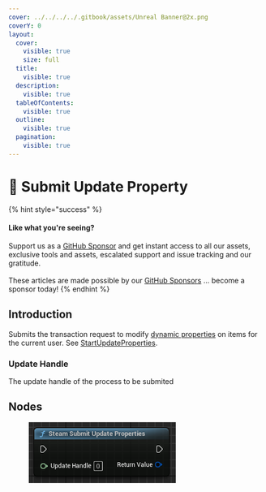 ```yaml
---
cover: ../../../../.gitbook/assets/Unreal Banner@2x.png
coverY: 0
layout:
  cover:
    visible: true
    size: full
  title:
    visible: true
  description:
    visible: true
  tableOfContents:
    visible: true
  outline:
    visible: true
  pagination:
    visible: true
---
```


# 🔵 Submit Update Property

{% hint style="success" %}
#### Like what you're seeing?

Support us as a [GitHub Sponsor](../../../../become-a-sponsor/) and get instant access to all our assets, exclusive tools and assets, escalated support and issue tracking and our gratitude.\
\
These articles are made possible by our [GitHub Sponsors](../../../../become-a-sponsor/) ... become a sponsor today!
{% endhint %}

## Introduction

Submits the transaction request to modify [dynamic properties](https://partner.steamgames.com/doc/features/inventory/dynamicproperties) on items for the current user. See [StartUpdateProperties](https://partner.steamgames.com/doc/api/ISteamInventory#StartUpdateProperties).

### Update Handle

The update handle of the process to be submited

## Nodes

<figure><img src="../../../../.gitbook/assets/image (234).png" alt=""><figcaption></figcaption></figure>
